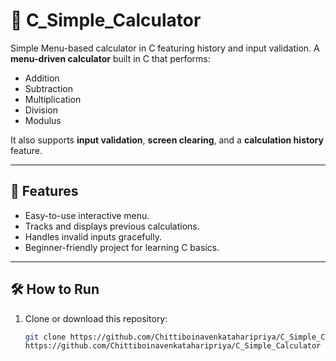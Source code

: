 # 🧮 C_Simple_Calculator
Simple Menu-based calculator in C featuring history and input validation.
A **menu-driven calculator** built in C that performs:
- Addition  
- Subtraction  
- Multiplication  
- Division  
- Modulus  

It also supports **input validation**, **screen clearing**, and a **calculation history** feature.

---

## 🚀 Features
- Easy-to-use interactive menu.  
- Tracks and displays previous calculations.  
- Handles invalid inputs gracefully.  
- Beginner-friendly project for learning C basics.  

---

## 🛠 How to Run
1. Clone or download this repository:  
   ```bash
   git clone https://github.com/Chittiboinavenkataharipriya/C_Simple_Calculator.git
   https://github.com/Chittiboinavenkataharipriya/C_Simple_Calculator
